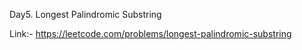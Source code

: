 
Day5. Longest Palindromic Substring

Link:- https://leetcode.com/problems/longest-palindromic-substring
